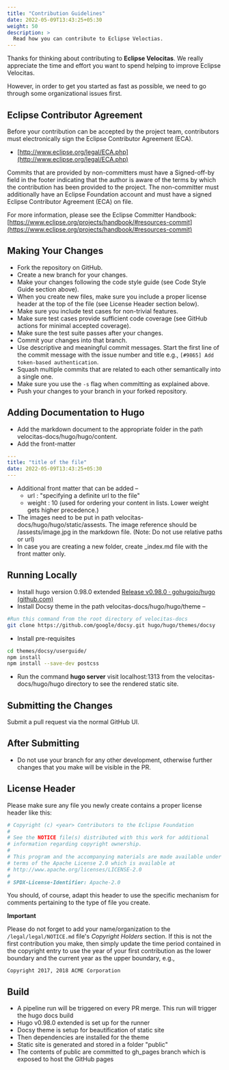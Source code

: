 ```yaml
---
title: "Contribution Guidelines"
date: 2022-05-09T13:43:25+05:30
weight: 50
description: >
  Read how you can contribute to Eclipse Veloctias.
---
```


Thanks for thinking about contributing to **Eclipse Velocitas**. We really appreciate the time and effort you want to spend helping to improve Eclipse Velocitas.

However, in order to get you started as fast as possible, we need to go through some organizational issues first.

## Eclipse Contributor Agreement

Before your contribution can be accepted by the project team, contributors must
electronically sign the Eclipse Contributor Agreement (ECA).

- [http://www.eclipse.org/legal/ECA.php](http://www.eclipse.org/legal/ECA.php)

Commits that are provided by non-committers must have a Signed-off-by field in
the footer indicating that the author is aware of the terms by which the
contribution has been provided to the project. The non-committer must
additionally have an Eclipse Foundation account and must have a signed Eclipse
Contributor Agreement (ECA) on file.

For more information, please see the Eclipse Committer Handbook:
[https://www.eclipse.org/projects/handbook/#resources-commit](https://www.eclipse.org/projects/handbook/#resources-commit)

## Making Your Changes

- Fork the repository on GitHub.
- Create a new branch for your changes.
- Make your changes following the code style guide (see Code Style Guide section above).
- When you create new files, make sure you include a proper license header at the top of the file (see License Header section below).
- Make sure you include test cases for non-trivial features.
- Make sure test cases provide sufficient code coverage (see GitHub actions for minimal accepted coverage).
- Make sure the test suite passes after your changes.
- Commit your changes into that branch.
- Use descriptive and meaningful commit messages. Start the first line of the commit message with the issue number and title e.g., `[#9865] Add token-based authentication`.
- Squash multiple commits that are related to each other semantically into a single one.
- Make sure you use the `-s` flag when committing as explained above.
- Push your changes to your branch in your forked repository.

## Adding Documentation to Hugo

- Add the markdown document to the appropriate folder in the path velocitas-docs/hugo/hugo/content.
- Add the front-matter

```yaml
---
title: "title of the file"
date: 2022-05-09T13:43:25+05:30
---
```

- Additional front matter that can be added –
  - url : &quot;specifying a definite url to the file&quot;
  - weight : 10 (used for ordering your content in lists. Lower weight gets higher precedence.)
- The images need to be put in path velocitas-docs/hugo/hugo/static/assests. The image reference should be /assests/image.jpg in the markdown file.
  (Note: Do not use relative paths or url)
- In case you are creating a new folder, create \_index.md file with the front matter only.

## Running Locally

- Install hugo version 0.98.0 extended [Release v0.98.0 · gohugoio/hugo (github.com)](https://github.com/gohugoio/hugo/releases/tag/v0.98.0)
- Install Docsy theme in the path velocitas-docs/hugo/hugo/theme –

```bash
#Run this command from the root directory of velocitas-docs
git clone https://github.com/google/docsy.git hugo/hugo/themes/docsy
```

- Install pre-requisites

```bash
cd themes/docsy/userguide/
npm install
npm install --save-dev postcss
```

- Run the command **hugo server** visit localhost:1313 from the velocitas-docs/hugo/hugo directory to see the rendered static site.

## Submitting the Changes

Submit a pull request via the normal GitHub UI.

## After Submitting

- Do not use your branch for any other development, otherwise further changes that you make will be visible in the PR.

## License Header

Please make sure any file you newly create contains a proper license header like this:

```python
# Copyright (c) <year> Contributors to the Eclipse Foundation
#
# See the NOTICE file(s) distributed with this work for additional
# information regarding copyright ownership.
#
# This program and the accompanying materials are made available under the
# terms of the Apache License 2.0 which is available at
# http://www.apache.org/licenses/LICENSE-2.0
#
# SPDX-License-Identifier: Apache-2.0
```

You should, of course, adapt this header to use the specific mechanism for comments pertaining to the type of file you create.

**Important**

Please do not forget to add your name/organization to the `/legal/legal/NOTICE.md` file's _Copyright Holders_ section. If this is not the first contribution you make, then simply update the time period contained in the copyright entry to use the year of your first contribution as the lower boundary and the current year as the upper boundary, e.g.,

`Copyright 2017, 2018 ACME Corporation`

## Build

- A pipeline run will be triggered on every PR merge. This run will trigger the hugo docs build
- Hugo v0.98.0 extended is set up for the runner
- Docsy theme is setup for beautification of static site
- Then dependencies are installed for the theme
- Static site is generated and stored in a folder &quot;public&quot;
- The contents of public are committed to gh_pages branch which is exposed to host the GitHub pages
